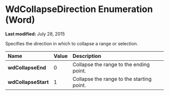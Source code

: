 
# WdCollapseDirection Enumeration (Word)

 **Last modified:** July 28, 2015

Specifies the direction in which to collapse a range or selection.


|**Name**|**Value**|**Description**|
|:-----|:-----|:-----|
| **wdCollapseEnd**|0|Collapse the range to the ending point.|
| **wdCollapseStart**|1|Collapse the range to the starting point.|
